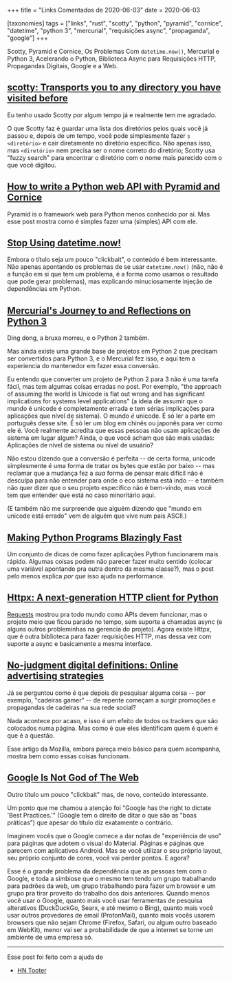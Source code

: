 +++
title = "Links Comentados de 2020-06-03"
date = 2020-06-03

[taxonomies]
tags = ["links", "rust", "scotty", "python", "pyramid", "cornice", "datetime",
"python 3", "mercurial", "requisições async", "propaganda", "google"]
+++

Scotty, Pyramid e Cornice, Os Problemas Com `datetime.now()`, Mercurial e
Python 3, Acelerando o Python, Biblioteca Async para Requisições HTTP,
Propagandas Digitais, Google e a Web.

<!-- more -->

## [scotty: Transports you to any directory you have visited before](https://github.com/wdullaer/scotty)

Eu tenho usado Scotty por algum tempo já e realmente tem me agradado.

O que Scotty faz é guardar uma lista dos diretórios pelos quais você já passou
e, depois de um tempo, você pode simplesmente fazer `s <diretório>` e cair
diretamente no diretório específico. Não apenas isso, mas `<diretório>` nem
precisa ser o nome correto do diretório; Scotty usa "fuzzy search" para
encontrar o diretório com o nome mais parecido com o que você digitou.

## [How to write a Python web API with Pyramid and Cornice](https://opensource.com/article/20/1/python-web-api-pyramid-cornice)

Pyramid is o framework web para Python menos conhecido por aí. Mas esse post
mostra como é simples fazer uma (simples) API com ele.

## [Stop Using datetime.now!](https://hakibenita.com/python-dependency-injection)

Embora o título seja um pouco "clickbait", o conteúdo é bem interessante. Não
apenas apontando os problemas de se usar `datetime.now()` (não, não é a função
em si que tem um problema, é a forma como usamos o resultado que pode gerar
problemas), mas explicando minuciosamente injeção de dependências em Python.

## [Mercurial's Journey to and Reflections on Python 3](https://gregoryszorc.com/blog/2020/01/13/mercurial%27s-journey-to-and-reflections-on-python-3/)

Ding dong, a bruxa morreu, e o Python 2 também.

Mas ainda existe uma grande base de projetos em Python 2 que precisam ser
convertidos para Python 3, e o Mercurial fez isso, e aqui tem a experiencia do
mantenedor em fazer essa conversão.

Eu entendo que converter um projeto de Python 2 para 3 não é uma tarefa fácil,
mas tem algumas coisas erradas no post. Por exemplo, "the approach of assuming
the world is Unicode is flat out wrong and has significant implications for
systems level applications" (a ideia de assumir que o mundo é unicode é
completamente errada e tem sérias implicações para aplicações que nível de
sistema). O mundo _é_ unicode. É só ler a parte em português desse site. É só
ler um blog em chinês ou japonês para ver como ele é. Você realmente acredita
que essas pessoas não usam aplicações de sistema em lugar algum? Ainda, o que
você acham que são mais usadas: Aplicações de nível de sistema ou nível de
usuário?

Não estou dizendo que a conversão é perfeita -- de certa forma, unicode
simplesmente é uma forma de tratar os bytes que estão por baixo -- mas
reclamar que a mudança fez a _sua_ forma de pensar mais difícil não é desculpa
para não entender para onde o eco sistema está indo -- e também não quer dizer
que o seu projeto específico não é bem-vindo, mas você tem que entender que
está no caso minoritário aqui.

(E também não me surpreende que alguém dizendo que "mundo em unicode está
errado" vem de alguém que vive num país ASCII.)

## [Making Python Programs Blazingly Fast](https://martinheinz.dev/blog/13)

Um conjunto de dicas de como fazer aplicações Python funcionarem mais rápido.
Algumas coisas podem não parecer fazer muito sentido (colocar uma variável
apontando pra outra dentro da mesma classe?), mas o post pelo menos explica
_por que_ isso ajuda na performance.

## [Httpx: A next-generation HTTP client for Python](https://www.python-httpx.org/)

[Requests](https://2.python-requests.org/en/master/) mostrou pra todo mundo
como APIs devem funcionar, mas o projeto meio que ficou parado no tempo, sem
suporte a chamadas async (e alguns outros probleminhas na gerencia do
projeto). Agora existe Httpx, que é outra biblioteca para fazer requisições
HTTP, mas dessa vez com suporte a async e basicamente a mesma interface.

## [No-judgment digital definitions: Online advertising strategies](https://blog.mozilla.org/firefox/online-advertising-strategies/)

Já se perguntou como é que depois de pesquisar alguma coisa -- por exemplo,
"cadeiras gamer" -- de repente começam a surgir promoções e propagandas de
cadeiras na sua rede social?

Nada acontece por acaso, e isso é um efeito de todos os trackers que são
colocados numa página. Mas como é que eles identificam quem é quem é que é a
questão.

Esse artigo da Mozilla, embora pareça meio básico para quem acompanha, mostra
bem como essas coisas funcionam.

## [Google Is Not God of The Web](https://bilge.world/google-page-experience)

Outro título um pouco "clickbait" mas, de novo, conteúdo interessante.

Um ponto que me chamou a atenção foi "Google has the right to dictate 'Best
Practices.'" (Google tem o direito de ditar o que são as "boas práticas") que
apesar do título diz exatamente o contrário.

Imaginem vocês que o Google comece a dar notas de "experiência de uso" para
páginas que adotem o visual do Material. Páginas e páginas que parecem com
aplicativos Android. Mas se você utilizar o seu próprio layout, seu próprio
conjunto de cores, você vai perder pontos. E agora?

Esse é o grande problema da dependência que as pessoas tem com o Google, e
toda a simbiose que o mesmo tem tendo um grupo trabalhando para padrões da
web, um grupo trabalhando para fazer um browser e um grupo pra tirar proveito
do trabalho dos dois anteriores. Quando menos você usar o Google, quanto mais
você usar ferramentas de pesquisa alterativos (DuckDuckGo, Searx, e até mesmo
o Bing), quanto mais você usar outros provedores de email (ProtonMail), quanto
mais vocês usarem browsers que não sejam Chrome (Firefox, Safari, ou algum
outro baseado em WebKit), menor vai ser a probabilidade de que a internet se
torne um ambiente de uma empresa só.

--- 

Esse post foi feito com a ajuda de

* [HN Tooter](https://mastodon.social/@hntooter)

<!-- 
vim:spelllang=pt:
-->
